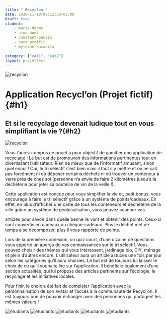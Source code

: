 ```yaml
---
title: " Recyclon "
date: 2020-11-18T09:12:50+01:00
draft: true
student:
    - marie-dermy
    - nina-huet
    - constant-paulin
    - sara proffit
    - myleine-kazadila
   
category: ["cat1", "cat2"]   
layout: projettest
---
```


![recyclon](/imagesprojets/Application-Recyclon/images/recyclon01.png)

# Application Recycl’on (Projet fictif){#h1}

## Et si le recyclage devenait ludique tout en vous simplifiant la vie ?{#h2}

![recyclon](/imagesprojets/Application-Recyclon/images/recyclon02.png#secondimg)



Vous l’aurez compris ce projet a pour objectif de gamifier une application de recyclage ! Le but est de promouvoir des informations pertinentes tout en divertissant l’utilisateur. Rien de mieux que de l’informatif amusant, sinon quel ennui ! Oui, le tri sélectif c’est bien mais il faut s’y mettre et on ne sait pas forcément ni où déposer certains déchets ni où trouver un conteneur à verre près de chez soi (personne n’a envie de faire 2 kilomètres jusqu’à la déchèterie pour jeter sa bouteille de vin de la veille !).



Cette application est conçue pour vous simplifier la vie et, petit bonus, vous encourage à faire le tri sélectif grâce à un système de points/cadeaux. En effet, en plus d’afficher une carte de tous les conteneurs et déchèterie de la ville grâce un système de géolocalisation, vous pouvez scanner vos 

articles pour savoir dans quelle benne ils vont et obtenir des points. Ceux-ci sont convertis en cadeaux ou chèque-cadeaux. Plus le déchet met de temps à se décomposer, plus il vous rapporte de points.


Lors de la première connexion, un quiz court, d’une dizaine de questions vous apporte un aperçu de vos connaissances sur le tri sélectif. Vous pouvez choisir des thèmes qui vous intéressent, jardinage bio, DIY, ménage et plein d’autres encore. L’utilisateur aura un article astuces une fois par jour selon les catégories qu’il aura choisies. Le but est de toujours lui laisser le choix de ce qu’il souhaite lire sur l’application. Il bénéficie également d’une section actualités, qui lui propose des articles pertinents sur l’écologie, le recyclage et les initiatives locales.

Pour finir, le choix a été fait de compléter l’application avec la personnalisation de son avatar et l’accès à la communauté de Recycl’on. Il est toujours bon de pouvoir échanger avec des personnes qui partagent les mêmes valeurs !    



![étudiants](/imagesprojets/Application-Recyclon/participants/constantpaulinwd.png#center) 
![étudiants](/imagesprojets/Application-Recyclon/participants/mariedermywd.png#center)
![étudiants](/imagesprojets/Application-Recyclon/participants/myleinekazadilam.png#center)
![étudiants](/imagesprojets/Application-Recyclon/participants/ninahuetwd.jpg#center)
![étudiants](/imagesprojets/Application-Recyclon/participants/saraproffitwd.png#center)

